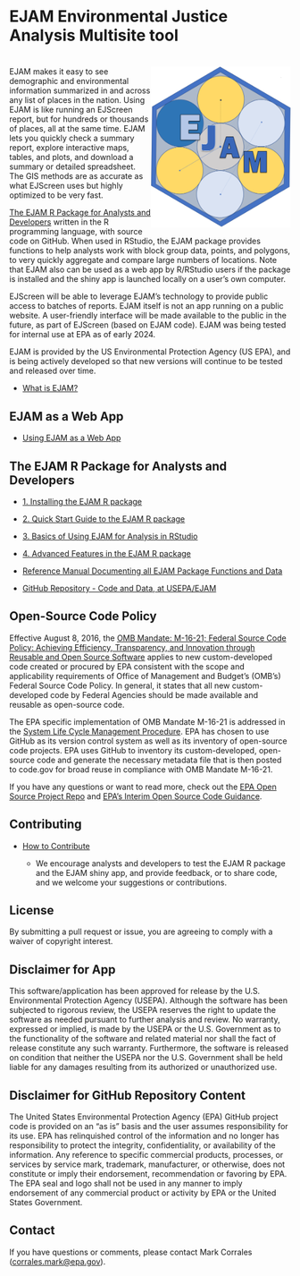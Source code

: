 EJAM Environmental Justice Analysis Multisite tool
================

# <img src="man/figures/logo659.png" align="right" width="250px"/>

<!-- README.md is generated from README.Rmd. Please edit Rmd not md  -->
<!-- badges: start -->
<!-- or we could comment out the badge 
&#10;[![Lifecycle: experimental](https://img.shields.io/badge/lifecycle-experimental-orange.svg)](https://lifecycle.r-lib.org/articles/stages.html#experimental)
 -->
<!-- badges: end -->

EJAM makes it easy to see demographic and environmental information
summarized in and across any list of places in the nation. Using EJAM is
like running an EJScreen report, but for hundreds or thousands of
places, all at the same time. EJAM lets you quickly check a summary
report, explore interactive maps, tables, and plots, and download a
summary or detailed spreadsheet. The GIS methods are as accurate as what
EJScreen uses but highly optimized to be very fast.

[The EJAM R Package for Analysts and
Developers](#the-ejam-r-package-for-analysts-and-developers) written in
the R programming language, with source code on GitHub. When used in
RStudio, the EJAM package provides functions to help analysts work with
block group data, points, and polygons, to very quickly aggregate and
compare large numbers of locations. Note that EJAM also can be used as a
web app by R/RStudio users if the package is installed and the shiny app
is launched locally on a user’s own computer.

EJScreen will be able to leverage EJAM’s technology to provide public
access to batches of reports. EJAM itself is not an app running on a
public website. A user-friendly interface will be made available to the
public in the future, as part of EJScreen (based on EJAM code). EJAM was
being tested for internal use at EPA as of early 2024.

EJAM is provided by the US Environmental Protection Agency (US EPA), and
is being actively developed so that new versions will continue to be
tested and released over time.

- [What is EJAM?](https://usepa.github.io/EJAM/articles/0_whatis.html)

## EJAM as a Web App

- [Using EJAM as a Web
  App](https://usepa.github.io/EJAM/articles/0_webapp.html) <!-- 
      -   EJAM beta test is accessible only if at EPA offices or on VPN
  -->

## The EJAM R Package for Analysts and Developers

- [1. Installing the EJAM R
  package](https://usepa.github.io/EJAM/articles/1_installing.html)

- [2. Quick Start Guide to the EJAM R
  package](https://usepa.github.io/EJAM/articles/2_quickstart.html)

- [3. Basics of Using EJAM for Analysis in
  RStudio](https://usepa.github.io/EJAM/articles/3_analyzing.html)

- [4. Advanced Features in the EJAM R
  package](https://usepa.github.io/EJAM/articles/4_advanced.html)

- [Reference Manual Documenting all EJAM Package Functions and
  Data](https://usepa.github.io/EJAM/articles/index.html)

- [GitHub Repository - Code and Data, at
  USEPA/EJAM](https://github.com/USEPA/EJAM#readme "https://github.com/USEPA/EJAM#readme")

## Open-Source Code Policy

Effective August 8, 2016, the <a
href="https://obamawhitehouse.archives.gov/sites/default/files/omb/memoranda/2016/m_16_21.pdf"
class="uri" target="_blank" rel="noreferrer noopener">OMB Mandate:
M-16-21; Federal Source Code Policy: Achieving Efficiency, Transparency,
and Innovation through Reusable and Open Source Software</a> applies to
new custom-developed code created or procured by EPA consistent with the
scope and applicability requirements of Office of Management and
Budget’s (OMB’s) Federal Source Code Policy. In general, it states that
all new custom-developed code by Federal Agencies should be made
available and reusable as open-source code.

The EPA specific implementation of OMB Mandate M-16-21 is addressed in
the <a
href="https://www.epa.gov/irmpoli8/policy-procedures-and-guidance-system-life-cycle-management-slcm"
class="uri" target="_blank" rel="noreferrer noopener">System Life Cycle
Management Procedure</a>. EPA has chosen to use GitHub as its version
control system as well as its inventory of open-source code projects.
EPA uses GitHub to inventory its custom-developed, open-source code and
generate the necessary metadata file that is then posted to code.gov for
broad reuse in compliance with OMB Mandate M-16-21.

If you have any questions or want to read more, check out the
<a href="https://github.com/USEPA/open-source-projects" class="uri"
target="_blank" rel="noreferrer noopener">EPA Open Source Project
Repo</a> and <a
href="https://www.epa.gov/developers/open-source-software-and-epa-code-repository-requirements"
class="uri" target="_blank" rel="noreferrer noopener">EPA’s Interim Open
Source Code Guidance</a>.

## Contributing

- [How to
  Contribute](https://github.com/USEPA/EJAM/blob/master/CONTRIBUTING.md)

  - We encourage analysts and developers to test the EJAM R package and
    the EJAM shiny app, and provide feedback, or to share code, and we
    welcome your suggestions or contributions.

## License

By submitting a pull request or issue, you are agreeing to comply with a
waiver of copyright interest.

## Disclaimer for App

This software/application has been approved for release by the U.S.
Environmental Protection Agency (USEPA). Although the software has been
subjected to rigorous review, the USEPA reserves the right to update the
software as needed pursuant to further analysis and review. No warranty,
expressed or implied, is made by the USEPA or the U.S. Government as to
the functionality of the software and related material nor shall the
fact of release constitute any such warranty. Furthermore, the software
is released on condition that neither the USEPA nor the U.S. Government
shall be held liable for any damages resulting from its authorized or
unauthorized use.

## Disclaimer for GitHub Repository Content

The United States Environmental Protection Agency (EPA) GitHub project
code is provided on an “as is” basis and the user assumes responsibility
for its use. EPA has relinquished control of the information and no
longer has responsibility to protect the integrity, confidentiality, or
availability of the information. Any reference to specific commercial
products, processes, or services by service mark, trademark,
manufacturer, or otherwise, does not constitute or imply their
endorsement, recommendation or favoring by EPA. The EPA seal and logo
shall not be used in any manner to imply endorsement of any commercial
product or activity by EPA or the United States Government.

## Contact

If you have questions or comments, please contact Mark Corrales
(corrales.mark@epa.gov).
